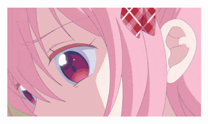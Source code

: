 [![Kiss.](https://github.com/JonathanSum/JonathanSum/blob/master/kiss.gif?raw=true)](https://github.com/JonathanSum/)
